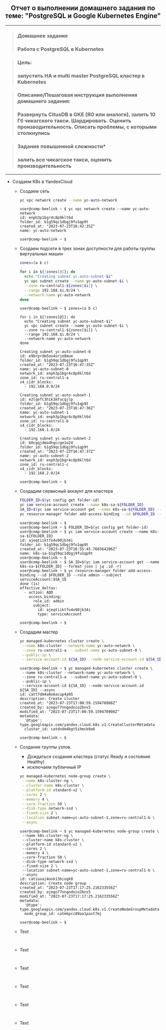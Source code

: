 <div align="center"><h2> Отчет о выполнении домашнего задания по теме: "PostgreSQL и Google Kubernetes Engine" </h2></div>

***
> ### Домашнее задание
> ### Работа c PostgreSQL в Kubernetes

> ### Цель:
> ### запустить HA и multi master PostgreSQL кластер в Kubernetes

> ### Описание/Пошаговая инструкция выполнения домашнего задания:
> ### Развернуть CitusDB в GKE (ЯО или аналоги), залить 10 Гб чикагского такси. Шардировать. Оценить производительность. Описать проблемы, с которыми столкнулись

> ### Задание повышенной сложности*
> ### залить все чикагское такси, оценить производительность


***
* Создаем K8s в YandexCloud
  * Создаем сеть
    ```bash
    yc vpc network create --name yc-auto-network
    ```
    ```console
    user@comp-beelink ~ $ yc vpc network create --name yc-auto-network
    id: enph3p1bgr4c8p9klt6d
    folder_id: b1g59qc1dbgj9fu1qp9t
    created_at: "2023-07-23T16:42:35Z"
    name: yc-auto-network
    
    user@comp-beelink ~ $ 
    ```


  * Создаем подсети в трех зонах доступности для работы группы виртуальных машин
    ```bash
    zones=(a b c)
    
    for i in ${!zones[@]}; do
      echo "Creating subnet yc-auto-subnet-$i"
      yc vpc subnet create --name yc-auto-subnet-$i \
      --zone ru-central1-${zones[$i]} \
      --range 192.168.$i.0/24 \
      --network-name yc-auto-network
    done  
    ```
    ```console
    user@comp-beelink ~ $ zones=(a b c)
    
    for i in ${!zones[@]}; do
      echo "Creating subnet yc-auto-subnet-$i"
      yc vpc subnet create --name yc-auto-subnet-$i \
      --zone ru-central1-${zones[$i]} \
      --range 192.168.$i.0/24 \
      --network-name yc-auto-network
    done
    
    Creating subnet yc-auto-subnet-0
    id: e9brprdm5oo4orje8mue
    folder_id: b1g59qc1dbgj9fu1qp9t
    created_at: "2023-07-23T16:47:35Z"
    name: yc-auto-subnet-0
    network_id: enph3p1bgr4c8p9klt6d
    zone_id: ru-central1-a
    v4_cidr_blocks:
      - 192.168.0.0/24
    
    Creating subnet yc-auto-subnet-1
    id: e2lqefc3hik3mfucqjlp
    folder_id: b1g59qc1dbgj9fu1qp9t
    created_at: "2023-07-23T16:47:36Z"
    name: yc-auto-subnet-1
    network_id: enph3p1bgr4c8p9klt6d
    zone_id: ru-central1-b
    v4_cidr_blocks:
      - 192.168.1.0/24
    
    Creating subnet yc-auto-subnet-2
    id: b0cgqjdma4hqccge1o24
    folder_id: b1g59qc1dbgj9fu1qp9t
    created_at: "2023-07-23T16:47:37Z"
    name: yc-auto-subnet-2
    network_id: enph3p1bgr4c8p9klt6d
    zone_id: ru-central1-c
    v4_cidr_blocks:
      - 192.168.2.0/24
    
    user@comp-beelink ~ $   
    ```


  * Создадим сервисный аккаунт для кластера
    ```bash
    FOLDER_ID=$(yc config get folder-id)
    yc iam service-account create --name k8s-sa-${FOLDER_ID}
    SA_ID=$(yc iam service-account get --name k8s-sa-${FOLDER_ID} --format json | jq .id -r)
    yc resource-manager folder add-access-binding --id $FOLDER_ID --role admin --subject serviceAccount:$SA_ID
    ```
    ```console
    user@comp-beelink ~ $ 
    user@comp-beelink ~ $ FOLDER_ID=$(yc config get folder-id)
    user@comp-beelink ~ $ yc iam service-account create --name k8s-sa-${FOLDER_ID}
    id: ajeqtiiktfo4o90jb34i
    folder_id: b1g59qc1dbgj9fu1qp9t
    created_at: "2023-07-23T16:55:45.768364206Z"
    name: k8s-sa-b1g59qc1dbgj9fu1qp9t
    user@comp-beelink ~ $ 
    user@comp-beelink ~ $ SA_ID=$(yc iam service-account get --name k8s-sa-${FOLDER_ID} --format json | jq .id -r)
    user@comp-beelink ~ $ yc resource-manager folder add-access-binding --id $FOLDER_ID --role admin --subject serviceAccount:$SA_ID
    done (1s)
    effective_deltas:
      - action: ADD
        access_binding:
          role_id: admin
          subject:
            id: ajeqtiiktfo4o90jb34i
            type: serviceAccount
    
    user@comp-beelink ~ $ 
    ```


  * Создадим мастер
    ```bash
    yc managed-kubernetes cluster create \
     --name k8s-cluster --network-name yc-auto-network \
     --zone ru-central1-a  --subnet-name yc-auto-subnet-0 \
     --public-ip \
     --service-account-id ${SA_ID} --node-service-account-id ${SA_ID} --async  
    ```
    ```console
    user@comp-beelink ~ $ yc managed-kubernetes cluster create \
     --name k8s-cluster --network-name yc-auto-network \
     --zone ru-central1-a  --subnet-name yc-auto-subnet-0 \
     --public-ip \
     --service-account-id ${SA_ID} --node-service-account-id ${SA_ID} --async
    id: catt7dm4a8o6acup4a95
    description: Create cluster
    created_at: "2023-07-23T17:00:59.159478908Z"
    created_by: ajego77nngodoio2bns5
    modified_at: "2023-07-23T17:00:59.159478908Z"
    metadata:
      '@type': type.googleapis.com/yandex.cloud.k8s.v1.CreateClusterMetadata
      cluster_id: catdndm4bgt5ihmcb9o6
    
    user@comp-beelink ~ $ 
    ```


  * Создание группы узлов.
    * Дождаться создания кластера (статус Ready и состояние Healthy)
    * исключаем публичный IP
    ```bash
    yc managed-kubernetes node-group create \
     --name k8s-cluster-ng \
     --cluster-name k8s-cluster \
     --platform-id standard-v2 \
     --cores 2 \
     --memory 4 \
     --core-fraction 50 \
     --disk-type network-ssd \
     --fixed-size 2 \
     --location subnet-name=yc-auto-subnet-1,zone=ru-central1-b \
     --async
    ```
    ```console
    user@comp-beelink ~ $ yc managed-kubernetes node-group create \
     --name k8s-cluster-ng \
     --cluster-name k8s-cluster \
     --platform-id standard-v2 \
     --cores 2 \
     --memory 4 \
     --core-fraction 50 \
     --disk-type network-ssd \
     --fixed-size 2 \
     --location subnet-name=yc-auto-subnet-1,zone=ru-central1-b \
     --async
    id: catiuoaj4ouk13biogk0
    description: Create node group
    created_at: "2023-07-23T17:17:25.216233556Z"
    created_by: ajego77nngodoio2bns5
    modified_at: "2023-07-23T17:17:25.216233556Z"
    metadata:
      '@type': type.googleapis.com/yandex.cloud.k8s.v1.CreateNodeGroupMetadata
      node_group_id: catmkpcc89oa1past7mj
    
    user@comp-beelink ~ $ 
    ```    


  * Text
    ```bash
  
    ```
    ```console
  
    ```


  * Text
    ```bash
  
    ```
    ```console
  
    ```    
    
    

  * Text
    ```bash
  
    ```
    ```console
  
    ```


  * Text
    ```bash
  
    ```
    ```console
  
    ```    

  * Text
    ```bash
  
    ```
    ```console
  
    ```


  * Text
    ```bash
  
    ```
    ```console
  
    ```    
